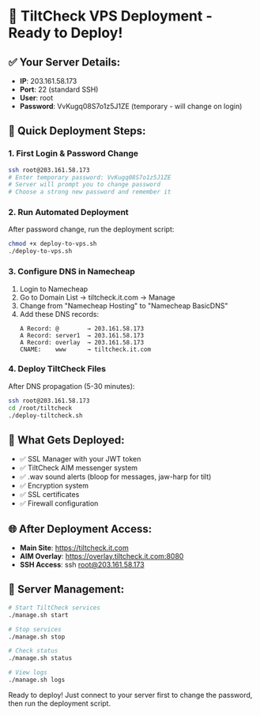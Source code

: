 # 🚀 TiltCheck VPS Deployment - Ready to Deploy!

## ✅ Your Server Details:
- **IP**: 203.161.58.173
- **Port**: 22 (standard SSH)
- **User**: root
- **Password**: VvKugq08S7o1z5J1ZE (temporary - will change on login)

## 🎯 Quick Deployment Steps:

### 1. First Login & Password Change
```bash
ssh root@203.161.58.173
# Enter temporary password: VvKugq08S7o1z5J1ZE
# Server will prompt you to change password
# Choose a strong new password and remember it
```

### 2. Run Automated Deployment
After password change, run the deployment script:
```bash
chmod +x deploy-to-vps.sh
./deploy-to-vps.sh
```

### 3. Configure DNS in Namecheap
1. Login to Namecheap
2. Go to Domain List → tiltcheck.it.com → Manage
3. Change from "Namecheap Hosting" to "Namecheap BasicDNS"
4. Add these DNS records:
   ```
   A Record: @        → 203.161.58.173
   A Record: server1  → 203.161.58.173
   A Record: overlay  → 203.161.58.173
   CNAME:    www      → tiltcheck.it.com
   ```

### 4. Deploy TiltCheck Files
After DNS propagation (5-30 minutes):
```bash
ssh root@203.161.58.173
cd /root/tiltcheck
./deploy-tiltcheck.sh
```

## 🎵 What Gets Deployed:
- ✅ SSL Manager with your JWT token
- ✅ TiltCheck AIM messenger system
- ✅ .wav sound alerts (bloop for messages, jaw-harp for tilt)
- ✅ Encryption system
- ✅ SSL certificates
- ✅ Firewall configuration

## 🌐 After Deployment Access:
- **Main Site**: https://tiltcheck.it.com
- **AIM Overlay**: https://overlay.tiltcheck.it.com:8080
- **SSH Access**: ssh root@203.161.58.173

## 🔧 Server Management:
```bash
# Start TiltCheck services
./manage.sh start

# Stop services
./manage.sh stop

# Check status
./manage.sh status

# View logs
./manage.sh logs
```

Ready to deploy! Just connect to your server first to change the password, then run the deployment script.

